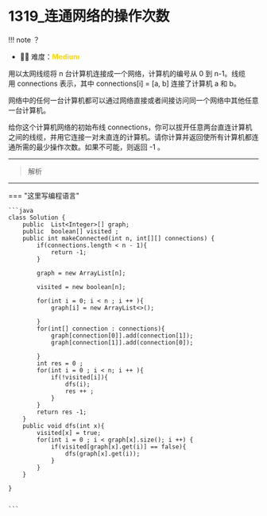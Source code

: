 # 1319_连通网络的操作次数

<!-- 所有文件名必须是该题目的英文名 -->

!!! note
    <!-- 这里记载考察的数据结构、算法等 -->
    ？

- 🔑🔑 难度：<span style = "color:gold; font-weight:bold">Medium</span>


<!-- <span style = "color:gold; font-weight:bold">Medium</span> 中等 -->
<!-- <span style = "color:crisma; font-weight:bold">High</span> 困难 -->
<!-- <span style = "color:Green; font-weight:bold">Easy</span> 简单 -->

<!-- 题目简介 -->
用以太网线缆将 n 台计算机连接成一个网络，计算机的编号从 0 到 n-1。线缆用 connections 表示，其中 connections[i] = [a, b] 连接了计算机 a 和 b。

网络中的任何一台计算机都可以通过网络直接或者间接访问同一个网络中其他任意一台计算机。

给你这个计算机网络的初始布线 connections，你可以拔开任意两台直连计算机之间的线缆，并用它连接一对未直连的计算机。请你计算并返回使所有计算机都连通所需的最少操作次数。如果不可能，则返回 -1 。 

------

> 解析

-------------

=== "这里写编程语言"

    ```java
    class Solution {
        public  List<Integer>[] graph;
        public  boolean[] visited ;
        public int makeConnected(int n, int[][] connections) {
            if(connections.length < n - 1){
                return -1;
            }
            
            graph = new ArrayList[n];

            visited = new boolean[n];

            for(int i = 0; i < n ; i ++ ){
                graph[i] = new ArrayList<>();

            }
            for(int[] connection : connections){
                graph[connection[0]].add(connection[1]);
                graph[connection[1]].add(connection[0]);
            
            }
            int res = 0 ;
            for(int i = 0 ; i < n; i ++ ){
                if(!visited[i]){
                    dfs(i);
                    res ++ ;
                }
            }
            return res -1;
        }
        public void dfs(int x){
            visited[x] = true;
            for(int i = 0 ; i < graph[x].size(); i ++) {
                if(visited[graph[x].get(i)] == false){
                    dfs(graph[x].get(i));
                }
            }
        }
        
    }


    ```